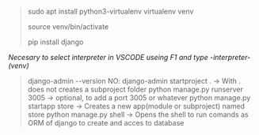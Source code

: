 > sudo apt install python3-virtualenv
> virtualenv venv
>
> source venv/bin/activate
>
> pip install django
>
*Necesary to select interpreter in VSCODE useing F1 and type -interpreter- (venv)*
>django-admin --version
> NO: django-admin startproject .               -> With . does not creates a subproject folder
> python manage.py runserver 3005               -> optional, to add a port 3005 or whatever
>python manage.py startapp store                -> Creates a new app(module or subproject) named store
>python manage.py shell                         -> Opens the shell to run comands as ORM of django to create and acces to database
